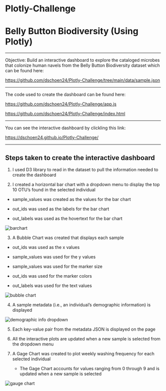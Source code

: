 # Plotly-Challenge

# Belly Button Biodiversity (Using Plotly)
_________________________________________________________________________________

Objective:  Build an interactive dashboard to explore the cataloged microbes that colonize human navels from the Belly Button Biodiversity dataset which can be found here:

https://github.com/dschoen24/Plotly-Challenge/tree/main/data/sample.json
__________________________________________________________________________________

The code used to create the dashboard can be found here:

https://github.com/dschoen24/Plotly-Challenge/app.js

https://github.com/dschoen24/Plotly-Challenge/index.html

________________________________________________________________________________

You can see the interactive dashboard by clickling this link:

https://dschoen24.github.io/Plotly-Challenge/

_______________________________________________________________________________

## Steps taken to create the interactive dashboard


1.	I used D3 library to read in the dataset to pull the information needed to create the dashboard

2.	I created a horizontal bar chart with a dropdown menu to display the top 10 OTU’s found in the selected individual

- sample_values was created as the values for the bar chart

- out_ids was used as the labels for the bar chart

- out_labels was used as the hovertext for the bar chart

![barchart](https://user-images.githubusercontent.com/82673788/130501914-36f833fe-428a-4a40-9fb4-e7e381b23f0a.PNG)


3.	A Bubble Chart was created that displays each sample

- out_ids was used as the x values

- sample_values was used for the y values

- sample_values was used for the marker size

- out_ids was used for the marker colors

- out_labels was used for the text values 

![bubble chart](https://user-images.githubusercontent.com/82673788/130501875-ef0bc731-9302-4424-ae54-81abd59e9403.PNG)


4. 	A sample metadata (i.e., an individual’s demographic information) is displayed

![demographic info dropdown](https://user-images.githubusercontent.com/82673788/130502032-4b405ba6-48bd-4723-9c9a-72d820e9842d.PNG)


5. 	Each key-value pair from the metadata JSON is displayed on the page

6.	All the interactive plots are updated when a new sample is selected from the dropdown menu

7.	A Gage Chart was created to plot weekly washing frequency for each selected individual

	- The Gage Chart accounts for values ranging from 0 through 9 and is updated when a new sample is selected

![gauge chart](https://user-images.githubusercontent.com/82673788/130501787-572441b1-9f3e-4711-ba86-4ac097077505.PNG)

